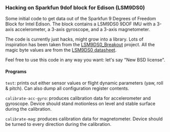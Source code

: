 ### Hacking on Sparkfun 9dof block for Edison (LSM9DS0)

Some initial code to get data out of the Sparkfun 9 Degrees of Freedom
Block for Intel Edison. The block contains a LSM9DS0 9DOF IMU with a
3-axis accelerometer, a 3-axis gyroscope, and a 3-axis magnetometer.

The code is currently just hacks, might grow into a library. Lots of
inspiration has been taken from the
[LSM9DS0_Breakout](https://github.com/sparkfun/LSM9DS0_Breakout)
project. All the magic byte values are from the [LSM9DS0 datasheet](http://www.st.com/st-web-ui/static/active/en/resource/technical/document/datasheet/DM00087365.pdf).

Feel free to use this code in any way you want: let's say "New BSD license".

#### Programs

`test`: prints out either sensor values or flight dynamic parameters (yaw,
roll & pitch). Can also dump all configuration register contents.

`calibrate-acc-gyro`: produces calibration data for accelerometer and
gyroscope. Device should stand motionless on level and stable
surface during the calibration.

`calibrate-mag`: produces calibration data for magnetometer. Device
should be turned to every direction during the calibration.

